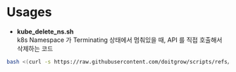# Usages

- **kube_delete_ns.sh**  
k8s Namespace 가 Terminating 상태에서 멈춰있을 때, API 를 직접 호출해서 삭제하는 코드
```bash
bash <(curl -s https://raw.githubusercontent.com/doitgrow/scripts/refs/heads/main/kubernetes/kube_delete_ns.sh) <NAMESPACE>
```